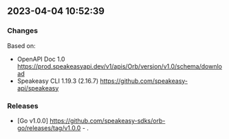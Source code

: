 

## 2023-04-04 10:52:39
### Changes
Based on:
- OpenAPI Doc 1.0 https://prod.speakeasyapi.dev/v1/apis/Orb/version/v1.0/schema/download
- Speakeasy CLI 1.19.3 (2.16.7) https://github.com/speakeasy-api/speakeasy
### Releases
- [Go v1.0.0] https://github.com/speakeasy-sdks/orb-go/releases/tag/v1.0.0 - .